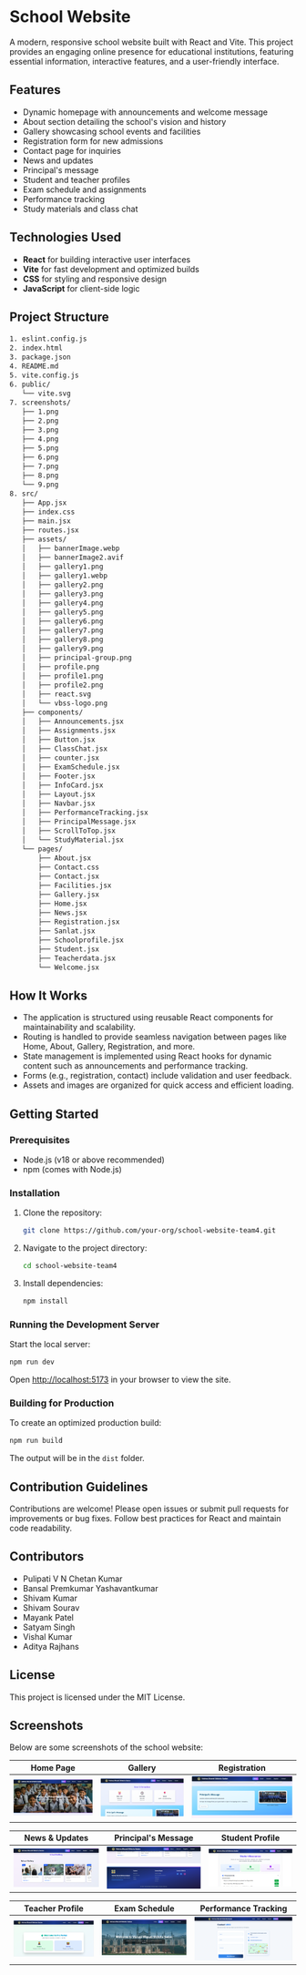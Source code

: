 # School Website

A modern, responsive school website built with React and Vite. This project provides an engaging online presence for educational institutions, featuring essential information, interactive features, and a user-friendly interface.

## Features
- Dynamic homepage with announcements and welcome message
- About section detailing the school's vision and history
- Gallery showcasing school events and facilities
- Registration form for new admissions
- Contact page for inquiries
- News and updates
- Principal's message
- Student and teacher profiles
- Exam schedule and assignments
- Performance tracking
- Study materials and class chat

## Technologies Used
- **React** for building interactive user interfaces
- **Vite** for fast development and optimized builds
- **CSS** for styling and responsive design
- **JavaScript** for client-side logic

## Project Structure
```
1. eslint.config.js
2. index.html
3. package.json
4. README.md
5. vite.config.js
6. public/
   └── vite.svg
7. screenshots/
   ├── 1.png
   ├── 2.png
   ├── 3.png
   ├── 4.png
   ├── 5.png
   ├── 6.png
   ├── 7.png
   ├── 8.png
   └── 9.png
8. src/
   ├── App.jsx
   ├── index.css
   ├── main.jsx
   ├── routes.jsx
   ├── assets/
   │   ├── bannerImage.webp
   │   ├── bannerImage2.avif
   │   ├── gallery1.png
   │   ├── gallery1.webp
   │   ├── gallery2.png
   │   ├── gallery3.png
   │   ├── gallery4.png
   │   ├── gallery5.png
   │   ├── gallery6.png
   │   ├── gallery7.png
   │   ├── gallery8.png
   │   ├── gallery9.png
   │   ├── principal-group.png
   │   ├── profile.png
   │   ├── profile1.png
   │   ├── profile2.png
   │   ├── react.svg
   │   └── vbss-logo.png
   ├── components/
   │   ├── Announcements.jsx
   │   ├── Assignments.jsx
   │   ├── Button.jsx
   │   ├── ClassChat.jsx
   │   ├── counter.jsx
   │   ├── ExamSchedule.jsx
   │   ├── Footer.jsx
   │   ├── InfoCard.jsx
   │   ├── Layout.jsx
   │   ├── Navbar.jsx
   │   ├── PerformanceTracking.jsx
   │   ├── PrincipalMessage.jsx
   │   ├── ScrollToTop.jsx
   │   └── StudyMaterial.jsx
   └── pages/
       ├── About.jsx
       ├── Contact.css
       ├── Contact.jsx
       ├── Facilities.jsx
       ├── Gallery.jsx
       ├── Home.jsx
       ├── News.jsx
       ├── Registration.jsx
       ├── Sanlat.jsx
       ├── Schoolprofile.jsx
       ├── Student.jsx
       ├── Teacherdata.jsx
       └── Welcome.jsx
```

## How It Works
- The application is structured using reusable React components for maintainability and scalability.
- Routing is handled to provide seamless navigation between pages like Home, About, Gallery, Registration, and more.
- State management is implemented using React hooks for dynamic content such as announcements and performance tracking.
- Forms (e.g., registration, contact) include validation and user feedback.
- Assets and images are organized for quick access and efficient loading.

## Getting Started

### Prerequisites
- Node.js (v18 or above recommended)
- npm (comes with Node.js)

### Installation
1. Clone the repository:
   ```bash
   git clone https://github.com/your-org/school-website-team4.git
   ```
2. Navigate to the project directory:
   ```bash
   cd school-website-team4
   ```
3. Install dependencies:
   ```bash
   npm install
   ```

### Running the Development Server
Start the local server:
```bash
npm run dev
```
Open [http://localhost:5173](http://localhost:5173) in your browser to view the site.

### Building for Production
To create an optimized production build:
```bash
npm run build
```
The output will be in the `dist` folder.

## Contribution Guidelines
Contributions are welcome! Please open issues or submit pull requests for improvements or bug fixes. Follow best practices for React and maintain code readability.

## Contributors
- Pulipati V N Chetan Kumar
- Bansal Premkumar Yashavantkumar
- Shivam Kumar
- Shivam Sourav
- Mayank Patel
- Satyam Singh
- Vishal Kumar
- Aditya Rajhans

## License
This project is licensed under the MIT License.

## Screenshots
Below are some screenshots of the school website:

| Home Page | Gallery | Registration |
|-----------|--------|--------------|
| ![Home](screenshots/1.png) | ![Gallery](screenshots/2.png) | ![Registration](screenshots/3.png) |

| News & Updates | Principal's Message | Student Profile |
|----------------|--------------------|-----------------|
| ![News](screenshots/4.png) | ![Principal](screenshots/5.png) | ![Student](screenshots/6.png) |

| Teacher Profile | Exam Schedule | Performance Tracking |
|-----------------|--------------|----------------------|
| ![Teacher](screenshots/7.png) | ![Exam](screenshots/8.png) | ![Performance](screenshots/9.png) |
